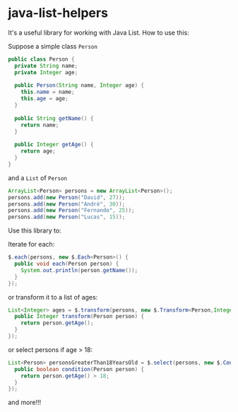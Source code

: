 java-list-helpers
=================

It's a useful library for working with Java List. How to use this:

Suppose a simple class `Person`

```java
public class Person {
  private String name;
  private Integer age;
  
  public Person(String name, Integer age) {
    this.name = name;
    this.age = age;
  }
  
  public String getName() {
    return name;
  }
  
  public Integer getAge() {
    return age;
  }
}
```
and a `List` of `Person`


```java
ArrayList<Person> persons = new ArrayList<Person>();
persons.add(new Person("David", 27));
persons.add(new Person("André", 30));
persons.add(new Person("Fernando", 25));
persons.add(new Person("Lucas", 15));
```

Use this library to:

Iterate for each:

```java
$.each(persons, new $.Each<Person>() {
  public void each(Person person) {
    System.out.println(person.getName());
  }
});
```

or transform it to a list of ages:

```java
List<Integer> ages = $.transform(persons, new $.Transform<Person,Integer>() {
  public Integer transform(Person person) {
    return person.getAge();
  }
});
```

or select persons if age > 18:

```java
List<Person> personsGreaterThan18YearsOld = $.select(persons, new $.Condition<Person>() {
  public boolean condition(Person person) {
    return person.getAge() > 18;
  }
});
```

and more!!!
